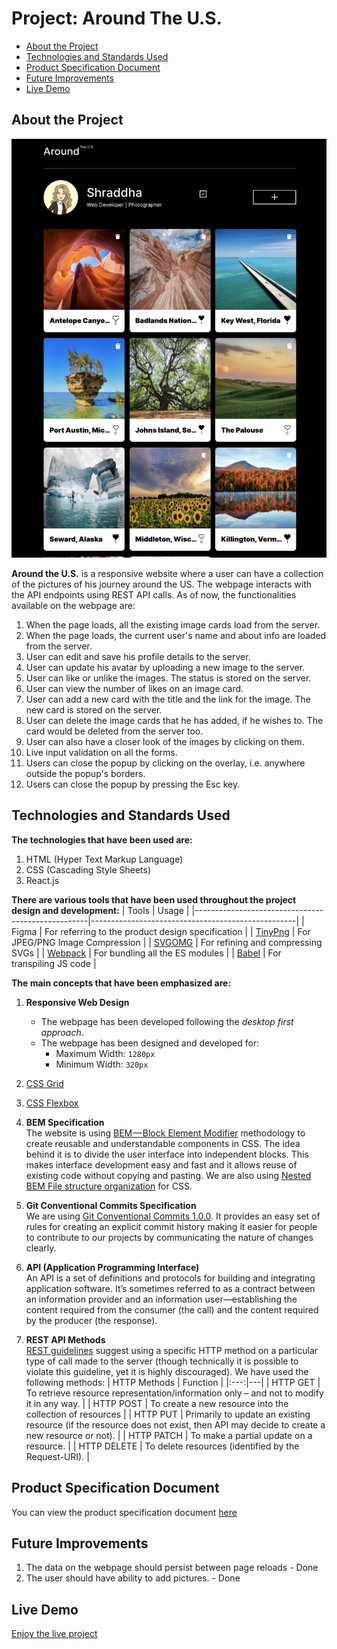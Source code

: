 <!-- omit in toc -->
# Project: Around The U.S.
- [About the Project](#about-the-project)
- [Technologies and Standards Used](#technologies-and-standards-used)
- [Product Specification Document](#product-specification-document)
- [Future Improvements](#future-improvements)
- [Live Demo](#live-demo)

## About the Project

![around-the-us](https://raw.githubusercontent.com/5hraddha/misc/master/images/around-the-us.png)

**Around the U.S.** is a responsive website where a user can have a collection of the pictures of his journey around the US. The webpage interacts with the API endpoints using REST API calls. As of now, the functionalities available on the webpage are:
1. When the page loads, all the existing image cards load from the server.
2. When the page loads, the current user's name and about info are loaded from the server.
3. User can edit and save his profile details to the server.
4. User can update his avatar by uploading a new image to the server.
5. User can like or unlike the images. The status is stored on the server.
6. User can view the number of likes on an image card.
7. User can add a new card with the title and the link for the image. The new card is stored on the server.
8. User can delete the image cards that he has added, if he wishes to. The card would be deleted from the server too.
9. User can also have a closer look of the images by clicking on them.
10. Live input validation on all the forms.
11. Users can close the popup by clicking on the overlay, i.e. anywhere outside the popup's borders.
12. Users can close the popup by pressing the Esc key.

## Technologies and Standards Used
**The technologies that have been used are:**
1. HTML (Hyper Text Markup Language)
2. CSS (Cascading Style Sheets)
3. React.js

**There are various tools that have been used throughout the project design and development:**
| Tools                                             | Usage                                             |
|---------------------------------------------------|---------------------------------------------------|
| Figma                                             | For referring to the product design specification |
| [TinyPng](https://tinypng.com/)                   | For JPEG/PNG Image Compression                    |
| [SVGOMG](https://jakearchibald.github.io/svgomg/) | For refining and compressing SVGs                 |
| [Webpack](https://webpack.js.org/)                | For bundling all the ES modules                   |
| [Babel](https://babeljs.io/)                      | For transpiling JS code                           |

**The main concepts that have been emphasized are:**
1. **Responsive Web Design**
    - The webpage has been developed following the *desktop first approach*.
    - The webpage has been designed and developed for:  
        - Maximum Width: `1280px`
        - Minimum Width: `320px`

2. [CSS Grid](https://css-tricks.com/snippets/css/complete-guide-grid/)
3. [CSS Flexbox](https://css-tricks.com/snippets/css/a-guide-to-flexbox/)
4. **BEM Specification**  
  The website is using [BEM — Block Element Modifier](https://en.bem.info/methodology/quick-start/) methodology to create reusable and understandable components in CSS. The idea behind it is to divide the user interface into independent blocks. This makes interface development easy and fast and it allows reuse of existing code without copying and pasting. We are also using [Nested BEM File structure organization](https://en.bem.info/methodology/filestructure/#nested) for CSS.  

5. **Git Conventional Commits Specification**  
  We are using [Git Conventional Commits 1.0.0](https://www.conventionalcommits.org/en/v1.0.0/). It provides an easy set of rules for creating an explicit commit history making it easier for people to contribute to our projects by communicating the nature of changes clearly.

6. **API (Application Programming Interface)**  
   An API is a set of definitions and protocols for building and integrating application software. It’s sometimes referred to as a contract between an information provider and an information user—establishing the content required from the consumer (the call) and the content required by the producer (the response).

7. **REST API Methods**  
   [REST guidelines](https://restfulapi.net/http-methods/) suggest using a specific HTTP method on a particular type of call made to the server (though technically it is possible to violate this guideline, yet it is highly discouraged). We have used the following methods:
    | HTTP Methods | Function |
    |:---:|---|
    | HTTP GET | To retrieve resource representation/information only – and not to modify it in any way. |
    | HTTP POST | To create a new resource into the collection of resources |
    | HTTP PUT | Primarily to update an existing resource (if the resource does not exist, then API may decide to create a new resource or not). |
    | HTTP PATCH | To make a partial update on a resource. |
    | HTTP DELETE | To delete resources (identified by the Request-URI). |

## Product Specification Document
You can view the product specification document [here](https://www.figma.com/file/xQVeb8gprjukPVKXiLXS5T/Sprint-9:-Applied-JavaScript?node-id=1%3A266)

## Future Improvements
1. The data on the webpage should persist between page reloads - Done
2. The user should have ability to add pictures. - Done

## Live Demo
[Enjoy the live project](https://5hraddha.github.io/around-react/)
